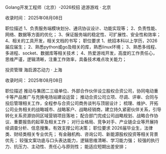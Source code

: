 Golang开发工程师（北京）-2026校招
途游游戏 · 北京

收录时间： 2025年08月08日

职位描述
1、负责服务端模块划分、通讯协议设计、功能实现等；
2、负责性能、网络、数据等方面的优化；
3、保证服务端的稳定性、可扩展性、安全性和效率；
4、相关的工具开发，相关文档的书写；
职位要求
1、统招本科以上学历，2026届应届生；
2、熟悉python或go及相关的库，熟悉linux环境；
3、熟悉多线程、多进程、socket、数据库等相关技术；
4、热爱游戏开发，高度的工作责任心，思维严谨，逻辑清晰，注重工作效率，具备技术难点攻关能力；


投资管理
海启源芯动力 · 上海

收录时间： 2025年08月08日

职位描述
推动与集团二三级单位、外部合作伙伴设立股权合资公司，协同电动重卡等产品推广与充换电场站建设运营；
推动合资公司立项、尽调、评审、合同与投后管理相关工作，全程参与合资公司商务谈判与顶层设计；
梳理、维护、开拓公司业务相关的战略城市、战略客户、战略经销商，建立持久紧密伙伴关系，引导转化关系资源协同区域营销项目落地；
配合部门完成公司战略规划、战略合作协议、重要报告的起草及相关工作；
对行业格局、竞争对手、产业链企业等开展持续调查分析、信息搜集，有效支撑公司决策；
职位要求
2026届毕业生，法律类、财经类相关专业优先；
有金融机构、咨询公司、新能源股权投资等相关背景优先；
较强文案功底与口头表达能力，逻辑思维清晰、学习能力强；
较强的执行力、抗压力、主动性、责任心与原则性；
能适应短期出差安排；



